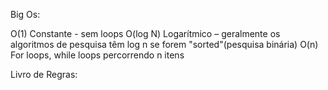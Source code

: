 Big Os:

O(1) Constante - sem loops
O(log N) Logarítmico – geralmente os algoritmos de pesquisa têm log n se forem "sorted"(pesquisa binária) 
O(n) For loops, while loops percorrendo n itens

Livro de Regras:


